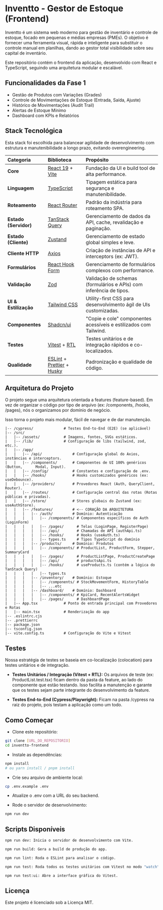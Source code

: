 # Inventto - Gestor de Estoque (Frontend)

Inventto é um sistema web moderno para gestão de inventário e controle de estoque, focado em pequenas e médias empresas (PMEs). O objetivo é fornecer uma ferramenta visual, rápida e inteligente para substituir o controle manual em planilhas, dando ao gestor total visibilidade sobre seu capital de inventário.

Este repositório contém o frontend da aplicação, desenvolvido com React e TypeScript, seguindo uma arquitetura modular e escalável.

## Funcionalidades da Fase 1

- Gestão de Produtos com Variações (Grades)
- Controle de Movimentações de Estoque (Entrada, Saída, Ajuste)
- Histórico de Movimentações (Audit Trail)
- Alertas de Estoque Mínimo
- Dashboard com KPIs e Relatórios

## Stack Tecnológica

Esta stack foi escolhida para balancear agilidade de desenvolvimento com estrutura e manutenibilidade a longo prazo, evitando overengineering.

| Categoria | Biblioteca | Propósito |
| :--- | :--- | :--- |
| **Core** | [React 19](https://react.dev/) + [Vite](https://vitejs.dev/) | Fundação da UI e build tool de alta performance. |
| **Linguagem** | [TypeScript](https://www.typescriptlang.org/) | Tipagem estática para segurança e manutenibilidade. |
| **Roteamento** | [React Router](https://reactrouter.com/) | Padrão da indústria para roteamento SPA. |
| **Estado (Servidor)** | [TanStack Query](https://tanstack.com/query) | Gerenciamento de dados da API, cache, revalidação e paginação. |
| **Estado (Cliente)** | [Zustand](https://zustand-demo.pmnd.rs/) | Gerenciamento de estado global simples e leve. |
| **Cliente HTTP** | [Axios](https://axios-http.com/) | Criação de instâncias de API e interceptors (ex: JWT). |
| **Formulários** | [React Hook Form](https://react-hook-form.com/) | Gerenciamento de formulários complexos com performance. |
| **Validação** | [Zod](https://zod.dev/) | Validação de schemas (formulários e APIs) com inferência de tipos. |
| **UI & Estilização** | [Tailwind CSS](https://tailwindcss.com/) | Utility-first CSS para desenvolvimento ágil de UIs customizadas. |
| **Componentes** | [Shadcn/ui](https://ui.shadcn.com/) | "Copie e cole" componentes acessíveis e estilizados com Tailwind. |
| **Testes** | [Vitest](https://vitest.dev/) + [RTL](https://testing-library.com/) | Testes unitários e de integração rápidos e co-localizados. |
| **Qualidade** | [ESLint](https://eslint.org/) + [Prettier](https://prettier.io/) + [Husky](https://typicode.github.io/husky/) | Padronização e qualidade de código. |

## Arquitetura do Projeto

O projeto segue uma arquitetura orientada a features (feature-based). Em vez de organizar o código por tipo de arquivo (ex: /components, /hooks, /pages), nós o organizamos por domínio de negócio.

Isso torna o projeto mais modular, fácil de navegar e de dar manutenção.

```
|-- /cypress/              # Testes End-to-End (E2E) (se aplicável)
|-- /src/
|   |-- /assets/           # Imagens, fontes, SVGs estáticos.
|   |-- /lib/              # Configuração de libs (tailwind, zod, etc.).
|   |-- /app/
|   |   |-- /api/              # Configuração global do Axios, instâncias e interceptors.
|   |   |-- /components/       # Componentes de UI 100% genéricos (Button,      Modal, Input).
|   |   |-- /config/           # Constantes e configuração de .env.
|   |   |-- /hooks/            # Hooks customizados genéricos (ex: useDebounce).
|   |   |-- /providers/        # Provedores React (Auth, QueryClient, Router).
|   |   |-- /routes/           # Configuração central das rotas (Rotas públicas e privadas).
|   |   |-- /store/            # Stores globais do Zustand (ex: useAuthStore).
|   |   |-- /features/         # <-- CORAÇÃO DA ARQUITETURA
|   |   |   |-- /auth/         # Domínio: Autenticação
|   |   |   |   |-- /components/ # Componentes específicos de Auth (LoginForm)
|   |   |   |   |-- /pages/      # Telas (LoginPage, RegisterPage)
|   |   |   |   |-- /api/        # Chamadas de API (authApi.ts)
|   |   |   |   |-- /hooks/      # Hooks (useAuth.ts)
|   |   |   |   |-- types.ts     # Tipos TypeScript do domínio
|   |   |   |-- /products/     # Domínio: Produtos
|   |   |   |   |-- /components/ # ProductList, ProductForm, Stepper, SummaryCard
|   |   |   |   |-- /pages/      # ProductListPage, ProductCreatePage
|   |   |   |   |-- /api/        # productsApi.ts
|   |   |   |   |-- /hooks/      # useProducts.ts (contém a lógica do TanStack Query)
|   |   |   |   |-- types.ts
|   |   |   |-- /inventory/    # Domínio: Estoque
|   |   |   |   |-- /components/ # StockMovementForm, HistoryTable
|   |   |   |   |-- ...etc
|   |   |   |-- /dashboard/    # Domínio: Dashboard
|   |   |   |   |-- /components/ # KpiCard, RecentAlertsWidget
|   |   |   |   |-- /pages/      # DashboardPage
|   |-- App.tsx            # Ponto de entrada principal com Provedores e Rotas
|   |-- main.tsx           # Renderização do app
|-- .eslintrc.cjs
|-- .prettierrc
|-- package.json
|-- tsconfig.json
|-- vite.config.ts         # Configuração do Vite e Vitest
```

## Testes

Nossa estratégia de testes se baseia em co-localização (colocation) para testes unitários e de integração.

- **Testes Unitários / Integração (Vitest + RTL):** Os arquivos de teste (ex: ProductList.test.tsx) ficam dentro da pasta da feature, ao lado do componente que estão testando. Isso facilita a manutenção e garante que os testes sejam parte integrante do desenvolvimento da feature.

- **Testes End-to-End (Cypress/Playwright):** Ficam na pasta /cypress na raiz do projeto, pois testam a aplicação como um todo.

## Como Começar

- Clone este repositório:

```bash
git clone [URL_DO_REPOSITORIO]
cd inventto-frontend
```

- Instale as dependências:

```bash
npm install
# ou yarn install / pnpm install
```

- Crie seu arquivo de ambiente local:

```bash
cp .env.example .env
```

- Atualize o .env com a URL do seu backend.

- Rode o servidor de desenvolvimento:

```bash
npm run dev
```

## Scripts Disponíveis

```bash
npm run dev: Inicia o servidor de desenvolvimento com Vite.
```

```bash
npm run build: Gera a build de produção do app.
```

```bash
npm run lint: Roda o ESLint para analisar o código.
```

```bash
npm run test: Roda todos os testes unitários com Vitest no modo "watch".
```

```bash
npm run test:ui: Abre a interface gráfica do Vitest.
```

## Licença

Este projeto é licenciado sob a Licença MIT.
